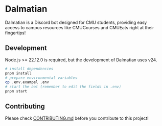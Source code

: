 # Dalmatian

Dalmatian is a Discord bot designed for CMU students, providing easy access to campus resources like CMUCourses and CMUEats right at their fingertips!

## Development

Node.js >= 22.12.0 is required, but the development of Dalmatian uses v24.

```bash
# install dependencies
pnpm install
# prepare environmental variables
cp .env.exampel .env
# start the bot (remember to edit the fields in .env)
pnpm start
```

## Contributing

Please check [CONTRIBUTING.md](CONTRIBUTING.md) before you contribute to this project!
